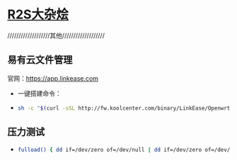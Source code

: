 #  [R2S大杂烩](https://github.com/Tzbfire/R2S)


///////////////////其他///////////////////

## 易有云文件管理

官网：https://app.linkease.com

- 一键搭建命令：
-
   ```sh
   sh -c "$(curl -sSL http://fw.koolcenter.com/binary/LinkEase/Openwrt/install_linkease.sh)"

## 压力测试
-
   ```sh
   fulload() { dd if=/dev/zero of=/dev/null | dd if=/dev/zero of=/dev/null | dd if=/dev/zero of=/dev/null | dd if=/dev/zero of=/dev/null &amp; }; fulload; read; killall dd
